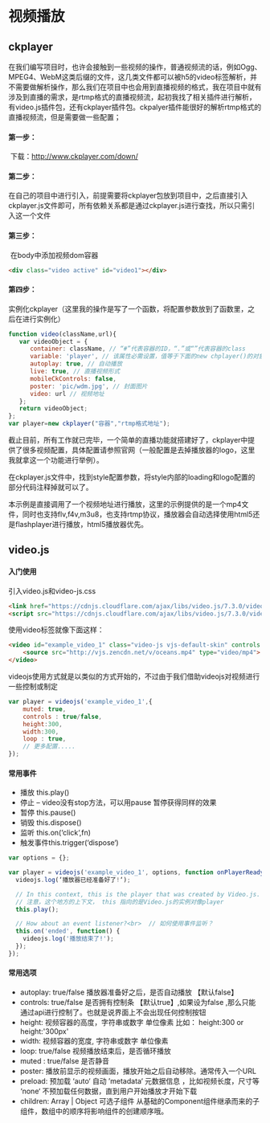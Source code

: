 # 视频播放

## ckplayer

在我们编写项目时，也许会接触到一些视频的操作，普通视频流的话，例如Ogg、MPEG4、WebM这类后缀的文件，这几类文件都可以被h5的video标签解析，并不需要做解析操作，那么我们在项目中也会用到直播视频的格式，我在项目中就有涉及到直播的需求，是rtmp格式的直播视频流，起初我找了相关插件进行解析，有video.js插件包，还有ckplayer插件包。ckpalyer插件能很好的解析rtmp格式的直播视频流，但是需要做一些配置；

#### 第一步：

​	下载：http://www.ckplayer.com/down/

#### 第二步：

​	在自己的项目中进行引入，前提需要将ckplayer包放到项目中，之后直接引入ckplayer.js文件即可，所有依赖关系都是通过ckplayer.js进行查找，所以只需引入这一个文件

#### 第三步：

​	在body中添加视频dom容器

```html
<div class="video active" id="video1"></div>
```

#### 第四步：

​	实例化ckplayer（这里我的操作是写了一个函数，将配置参数放到了函数里，之后在进行实例化）

```javascript
function video(className,url){
   var videoObject = {
      container: className, // “#”代表容器的ID，“.”或“”代表容器的class
      variable: 'player', // 该属性必需设置，值等于下面的new chplayer()的对象
      autoplay: true, // 自动播放
      live: true, // 直播视频形式
      mobileCkControls: false,
      poster: 'pic/wdm.jpg', // 封面图片
      video: url // 视频地址
   };
   return videoObject;
};
var player=new ckplayer("容器","rtmp格式地址");
```

截止目前，所有工作就已完毕，一个简单的直播功能就搭建好了，ckplayer中提供了很多视频配置，具体配置请参照官网（一般配置是去掉播放器的logo，这里我就拿这一个功能进行举例）。

在ckplayer.js文件中，找到style配置参数，将style内部的loading和logo配置的部分代码注释掉就可以了。

本示例是直接调用了一个视频地址进行播放，这里的示例提供的是一个mp4文件，同时也支持flv,f4v,m3u8，也支持rtmp协议，播放器会自动选择使用html5还是flashplayer进行播放，html5播放器优先。

## video.js

#### 入门使用

引入video.js和video-js.css

```html
<link href="https://cdnjs.cloudflare.com/ajax/libs/video.js/7.3.0/video-js.min.css" rel="stylesheet">
<script src="https://cdnjs.cloudflare.com/ajax/libs/video.js/7.3.0/video.min.js"></script>
```

使用video标签就像下面这样：
```html
<video id="example_video_1" class="video-js vjs-default-skin" controls preload="none" width="640" height="264" poster="http://vjs.zencdn.net/v/oceans.png">
	<source src="http://vjs.zencdn.net/v/oceans.mp4" type="video/mp4">
</video>
```

videojs使用方式就是以类似的方式开始的，不过由于我们借助videojs对视频进行一些控制或制定

```javascript
var player = videojs('example_video_1',{
    muted: true,
	controls : true/false,
	height:300, 
	width:300,
	loop : true,
	// 更多配置.....
});
```

#### 常用事件

- 播放 this.play()
- 停止 – video没有stop方法，可以用pause 暂停获得同样的效果
- 暂停 this.pause()
- 销毁 this.dispose()
- 监听 this.on(‘click‘,fn)
- 触发事件this.trigger(‘dispose‘)

```javascript
var options = {};

var player = videojs('example_video_1', options, function onPlayerReady() {
  videojs.log(‘播放器已经准备好了!‘);

  // In this context, this is the player that was created by Video.js.
  // 注意，这个地方的上下文， this 指向的是Video.js的实例对像player
  this.play();

  // How about an event listener?<br>  // 如何使用事件监听？
  this.on('ended', function() {
    videojs.log('播放结束了!');
  });
});
```

#### 常用选项

- autoplay: true/false 播放器准备好之后，是否自动播放 【默认false】
- controls: true/false 是否拥有控制条 【默认true】,如果设为false ,那么只能通过api进行控制了。也就是说界面上不会出现任何控制按钮
- height: 视频容器的高度，字符串或数字 单位像素 比如： height:300 or height:'300px'
- width: 视频容器的宽度, 字符串或数字 单位像素
- loop: true/false 视频播放结束后，是否循环播放
- muted : true/false 是否静音
- poster: 播放前显示的视频画面，播放开始之后自动移除。通常传入一个URL
- preload: 预加载
  	‘auto‘ 自动
    	’metadata‘ 元数据信息 ，比如视频长度，尺寸等
    	‘none‘ 不预加载任何数据，直到用户开始播放才开始下载
- children: Array | Object 可选子组件 从基础的Component组件继承而来的子组件，数组中的顺序将影响组件的创建顺序哦。